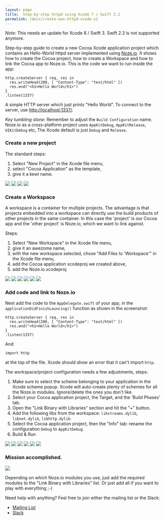 ```yaml
---
layout: page
title:  Step-by-step httpd using Xcode 7 / Swift 2.2
permalink: /docs/create-own-httpd-xcode-s2
---
```


*Note*: This needs an update for Xcode 8 / Swift 3. Swift 2.3 is not supported
        anymore.

Step-by-step guide to create a new Cocoa Xcode application project which
contains an Hello-World httpd server implemented using
[Noze.io](http://noze.io/).
It shows how to create the Cocoa project, how to create a Workspace and how
to link the Cocoa app to Noze.io.
This is the code we want to run inside the app:

    http.createServer { req, res in
      res.writeHead(200, [ "Content-Type": "text/html" ])
      res.end("<h1>Hello World</h1>")
    }
    .listen(1337)

A simple HTTP server which just prints "Hello World". To connect to the
server, use [http://localhost:1337/](http://localhost:1337/).

*Key tumbling stone*: Remember to adjust the `Build Configuration` name.
Noze.io as a cross-platform project uses 
`AppKitDebug`, `AppKitRelease`, `UIKitDebug` etc,
The Xcode default is just `Debug` and `Release`.

### Create a new project

The standard steps:

1. Select "New Project" in the Xcode file menu,
2. select "Cocoa Application" as the template,
3. give it a kewl name.

![](/images/create-own-httpd-xcode-s2/01-xcode-project.jpeg)
![](/images/create-own-httpd-xcode-s2/02-xcode-project.jpeg)
![](/images/create-own-httpd-xcode-s2/03-xcode-project.jpeg)
![](/images/create-own-httpd-xcode-s2/04-xcode-project.jpeg)

### Create a Workspace

A workspace is a container for multiple projects. The advantage is that
projects embedded into a workspace can directly use the build products
of other projects in the same container.
In this case the 'project' is our Cocoa app and the 'other project' is
Noze.io, which we want to link against.

Steps:

1. Select "New Workspace" in the Xcode file menu,
2. give it an awezome name,
3. with the new workspace selected, chose "Add Files to 'Workspace'" in the
   Xcode file menu,
4. add the Cocoa application xcodeproj we created above,
5. add the Noze.io.xcodeproj.

![](/images/create-own-httpd-xcode-s2/10-xcode-workspace.jpeg)
![](/images/create-own-httpd-xcode-s2/11-xcode-workspace.jpeg)
![](/images/create-own-httpd-xcode-s2/12-xode-workspace-addfiles.jpeg)
![](/images/create-own-httpd-xcode-s2/13-xcode-workspace-addproject.jpeg)
![](/images/create-own-httpd-xcode-s2/14-xcode-workspace-add-nozeio.jpeg)
![](/images/create-own-httpd-xcode-s2/15-xcode-workspace-done.jpeg)


### Add code and link to Noze.io

Next add the code to the `AppDelegate.swift` of your app, in the
`applicationDidFinishLauncing()` function as shown in the screenshot:

    http.createServer { req, res in
      res.writeHead(200, [ "Content-Type": "text/html" ])
      res.end("<h1>Hello World</h1>")
    }
    .listen(1337)

And

    import http

at the top of the file. Xcode should show an error that it can't import
`http`.

The workspace/project configuration needs a few adjustments, steps:

1. Make sure to select the scheme belonging to your application in the
   Xcode scheme popup. Xcode will auto-create plenty of schemes for all
   the Noze.io modules. Ignore/delete the ones you don't like.
2. Select your Cocoa application project, the Target, and the 'Build Phases'
   tab.
3. Open the "Link Binary with Libraries" section and hit the "+" button.
4. Add the following libs from the workspace:
     `libstreams.dylib`, `libnet.dylib`, `libhttp.dylib`.
5. Select the Cocoa application project, then the "Info" tab:
   rename the configuration `Debug` to `AppKitDebug`.
6. Build & Run

![](/images/create-own-httpd-xcode-s2/20-xcode-add-code.jpeg)
![](/images/create-own-httpd-xcode-s2/21-xcode-switch-scheme.jpeg)
![](/images/create-own-httpd-xcode-s2/22-xcode-build-phases.jpeg)
![](/images/create-own-httpd-xcode-s2/23-xcode-build-add-deps.jpeg)
![](/images/create-own-httpd-xcode-s2/24-xcode-build-deps-done.jpeg)
![](/images/create-own-httpd-xcode-s2/25-xcode-rename-config.jpeg)

### Mission accomplished.

![](/images/create-own-httpd-xcode-s2/30-xcode-it-lives.jpeg)

Depending on which Noze.io modules you use, just add the required modules
to the "Link Binary with Libraries" list. Or just add all if you want to
play with everything ;-)

Need help with anything? Feel free to join either the mailing list or the
Slack:

- [Mailing List](https://groups.google.com/forum/#!forum/nozeio)
- [Slack](http://slack.noze.io)
